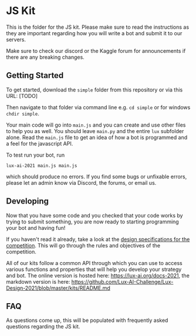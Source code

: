 # JS Kit

This is the folder for the JS kit. Please make sure to read the instructions as they are important regarding how you will write a bot and submit it to our servers.

Make sure to check our discord or the Kaggle forum for announcements if there are any breaking changes.

## Getting Started

To get started, download the `simple` folder from this repository or via this URL: [TODO]

Then navigate to that folder via command line e.g. `cd simple` or for windows `chdir simple`.

Your main code will go into `main.js` and you can create and use other files to help you as well. You should leave `main.py` and the entire `lux` subfolder alone. Read the `main.js` file to get an idea of how a bot is programmed and a feel for the javascript API.

To test run your bot, run 

```
lux-ai-2021 main.js main.js
```

which should produce no errors. If you find some bugs or unfixable errors, please let an admin know via Discord, the forums, or email us.

## Developing

Now that you have some code and you checked that your code works by trying to submit something, you are now ready to starting programming your bot and having fun!

If you haven't read it already, take a look at the [design specifications for the competition](https://lux-ai.org/specs-2021). This will go through the rules and objectives of the competition.

All of our kits follow a common API through which you can use to access various functions and properties that will help you develop your strategy and bot. The online version is hosted here: https://lux-ai.org/docs-2021, the markdown version is here: https://github.com/Lux-AI-Challenge/Lux-Design-2021/blob/master/kits/README.md

## FAQ

As questions come up, this will be populated with frequently asked questions regarding the JS kit.